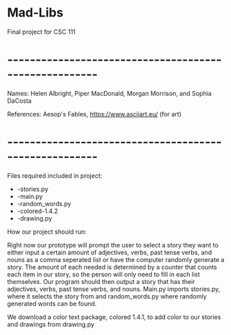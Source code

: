 # Mad-Libs
Final project for CSC 111
# ------------------------------------------------------
   Names: Helen Albright, Piper MacDonald, Morgan Morrison, and Sophia DaCosta
   
   References: Aesop's Fables, https://www.asciiart.eu/ (for art)
# ------------------------------------------------------

Files required included in project:
 * -stories.py
 * -main.py
 * -random_words.py
 * -colored-1.4.2
 * -drawing.py

How our project should run:

Right now our prototype will prompt the user to select a story they want to either input a certain amount of adjectives, verbs, past tense verbs, and nouns as a comma seperated list or have the computer randomly generate a story. The amount of each needed is determined by a counter that counts each item in our story, so the person will only need to fill in each list themselves. Our program should then output a story that has their adjectives, verbs, past tense verbs, and nouns. Main.py imports stories.py, where it selects the story from and random_words.py where randomly generated words can be found.

We download a color text package, colored 1.4.1, to add color to our stories and drawings from drawing.py
